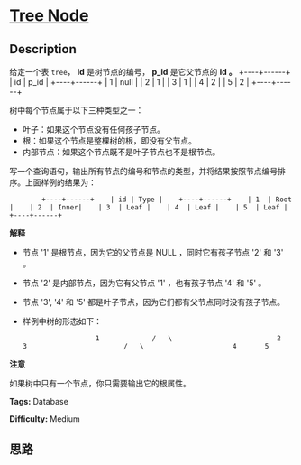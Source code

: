 # [Tree Node][title]

## Description

给定一个表 `tree`， **id** 是树节点的编号，  **p_id**  是它父节点的  **id 。**
            +----+------+    | id | p_id |    +----+------+    | 1  | null |    | 2  | 1    |    | 3  | 1    |    | 4  | 2    |    | 5  | 2    |    +----+------+

树中每个节点属于以下三种类型之一：

  * 叶子：如果这个节点没有任何孩子节点。
  * 根：如果这个节点是整棵树的根，即没有父节点。
  * 内部节点：如果这个节点既不是叶子节点也不是根节点。



写一个查询语句，输出所有节点的编号和节点的类型，并将结果按照节点编号排序。上面样例的结果为：


            +----+------+    | id | Type |    +----+------+    | 1  | Root |    | 2  | Inner|    | 3  | Leaf |    | 4  | Leaf |    | 5  | Leaf |    +----+------+    



**解释**

  * 节点 '1' 是根节点，因为它的父节点是 NULL ，同时它有孩子节点 '2' 和 '3' 。
  * 节点 '2' 是内部节点，因为它有父节点 '1' ，也有孩子节点 '4' 和 '5' 。
  * 节点 '3', '4' 和 '5' 都是叶子节点，因为它们都有父节点同时没有孩子节点。
  * 样例中树的形态如下： 


            			  1    			/   \                          2       3                        /   \                      4       5    



**注意**

如果树中只有一个节点，你只需要输出它的根属性。


**Tags:** Database

**Difficulty:** Medium

## 思路

[title]: https://leetcode-cn.com/problems/tree-node
